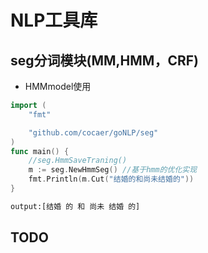 # NLP工具库

## seg分词模块(MM,HMM，CRF)

- HMMmodel使用

```go
import (
	"fmt"

	"github.com/cocaer/goNLP/seg"
)
func main() {
	//seg.HmmSaveTraning()
	m := seg.NewHmmSeg() //基于hmm的优化实现
	fmt.Println(m.Cut("结婚的和尚未结婚的"))
}
```

``` txt
output:[结婚 的 和 尚未 结婚 的]
```


## TODO

